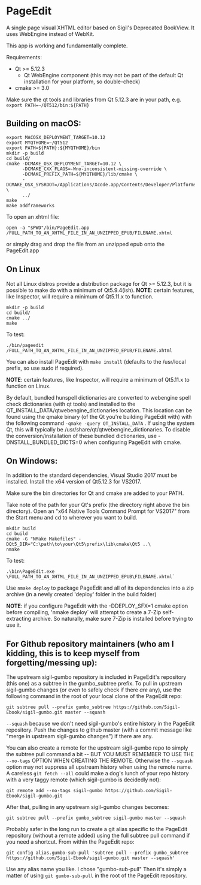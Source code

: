 PageEdit
========

A single page visual XHTML editor based on Sigil's Deprecated BookView.
It uses WebEngine instead of WebKit.

This app is working and fundamentally complete.

Requirements:
- Qt >= 5.12.3
  - Qt WebEngine component (this may not be part of the default Qt installation for your platform, so double-check)
- cmake >= 3.0


Make sure the qt tools and libraries from Qt 5.12.3 are in your path, e.g.
`export PATH=~/QT512/bin:${PATH}`

Building on macOS:
------------------

```
export MACOSX_DEPLOYMENT_TARGET=10.12
export MYQTHOME=~/Qt512
export PATH=${PATH}:${MYQTHOME}/bin
mkdir -p build
cd build/
cmake -DCMAKE_OSX_DEPLOYMENT_TARGET=10.12 \
      -DCMAKE_CXX_FLAGS=-Wno-inconsistent-missing-override \
      -DCMAKE_PREFIX_PATH=${MYQTHOME}/lib/cmake \
      -DCMAKE_OSX_SYSROOT=/Applications/Xcode.app/Contents/Developer/Platforms/MacOSX.platform/Developer/SDKs/MacOSX10.14.sdk/ \
      ../
make
make addframeworks
```

To open an xhtml file:
```
open -a "$PWD"/bin/PageEdit.app /FULL_PATH_TO_AN_XHTML_FILE_IN_AN_UNZIPPED_EPUB/FILENAME.xhtml
```
or simply drag and drop the file from an unzipped epub onto the PageEdit.app


On Linux
--------

Not all Linux distros provide a distribution package for Qt >= 5.12.3, but it is possible to make do with a minimum of Qt5.9.4(ish).
__NOTE__: certain features, like Inspector, will require a minimum of Qt5.11.x to function.

```
mkdir -p build
cd build/
cmake ../
make
```

To test:
```
./bin/pageedit /FULL_PATH_TO_AN_XHTML_FILE_IN_AN_UNZIPPED_EPUB/FILENAME.xhtml
```

You can also install PageEdit with `make install` (defaults to the /usr/local prefix, so use sudo if required).

__NOTE__: certain features, like Inspector, will require a minimum of Qt5.11.x to function on Linux.

By default, bundled hunspell dictionaries are converted to webengine spell check dictionaries (with qt tools) and installed to the QT_INSTALL_DATA/qtwebengine_dictionaries location. This location can be found using the qmake binary (of the Qt you're building PageEdit with) with the following command `-qmake -query QT_INSTALL_DATA` . If using the system Qt, this will typically be /usr/share/qt/qtwebengine_dictionaries. To disable the conversion/installation of these bundled dictionaries, use -DNSTALL_BUNDLED_DICTS=0 when configuring PageEdit with cmake.

On Windows:
-----------

In addition to the standard dependencies, Visual Studio 2017 must be installed. Install the x64 version of Qt5.12.3 for VS2017.

Make sure the bin directories for Qt and cmake are added to your PATH.

Take note of the path for your Qt's prefix (the directory right above the bin directory). Open an "x64 Native Tools Command Prompt for VS2017" from the Start menu and cd to wherever you want to build.

```
mkdir build
cd build
cmake -G "NMake Makefiles" -DQt5_DIR="C:\path\to\your\Qt5\prefix\lib\cmake\Qt5 ..\
nmake
```

To test:
```
.\bin\PageEdit.exe \FULL_PATH_TO_AN_XHTML_FILE_IN_AN_UNZIPPED_EPUB\FILENAME.xhtml`
```

Use `nmake deploy` to package PageEdit and all of its dependencies into a zip archive (in a newly created 'deploy' folder in the build folder)

__NOTE__: if you configure PageEdit with the -DDEPLOY_SFX=1 cmake option before compiling, 'nmake deploy` will attempt to create a 7-Zip self-extracting archive. So naturally, make sure 7-Zip is installed before trying to use it.


## For Github repository maintainers (who am I kidding, this is to keep myself from forgetting/messing up):

The upstream sigil-gumbo repository is included in PageEdit's repository (this one) as a subtree in the gumbo_subtree prefix. To pull in upstream sigil-gumbo changes (or even to safely check if there _are_ any), use the following command in the root of your local clone of the PageEdit repo:

```
git subtree pull --prefix gumbo_subtree https://github.com/Sigil-Ebook/sigil-gumbo.git master --squash
```

`--squash` because we don't need sigil-gumbo's entire history in the PageEdit repository. Push the changes to github master (with a commit message like "merge in upstream sigil-gumbo changes") if there are any.

You can also create a remote for the upstream sigil-gumbo repo to simply the subtree pull command a bit -- BUT YOU MUST REMEMBER TO USE THE `--no-tags` OPTION WHEN CREATING THE REMOTE. Otherwise the `--squash` option may not suppress all upstream history when using the remote name. A careless `git fetch --all` could make a dog's lunch of your repo history with a very taggy remote (which sigil-gumbo is decidedly not):

```
git remote add --no-tags sigil-gumbo https://github.com/Sigil-Ebook/sigil-gumbo.git
```

After that, pulling in any upstream sigil-gumbo changes becomes:

```
git subtree pull --prefix gumbo_subtree sigil-gumbo master --squash
```

Probably safer in the long run to create a git alias specific to the PageEdit repository (without a remote added) using the full subtree pull command if you need a shortcut. From within the PageEdit repo:

```
git config alias.gumbo-sub-pull 'subtree pull --prefix gumbo_subtree https://github.com/Sigil-Ebook/sigil-gumbo.git master --squash'
```

Use any alias name you like. I chose "gumbo-sub-pull"  Then it's simply a matter of using `git gumbo-sub-pull` in the root of the PageEdit repository.
